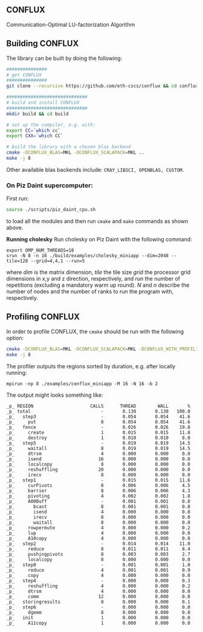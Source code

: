 ## CONFLUX
Communication-Optimal LU-factorization Algorithm

## Building CONFLUX

The library can be built by doing the following:
```bash
###############
# get CONFLUX
###############
git clone --recursive https://github.com/eth-cscs/conflux && cd conflux

##############################
# build and install CONFLUX
##############################
mkdir build && cd build

# set up the compiler, e.g. with:
export CC=`which cc`
export CXX=`which CC`

# build the library with a chosen blas backend
cmake -DCONFLUX_BLAS=MKL -DCONFLUX_SCALAPACK=MKL ..
make -j 8
```
Other available blas backends include: `CRAY_LIBSCI, OPENBLAS, CUSTOM`.

### On Piz Daint supercomputer:

First run:
```bash
source ./scripts/piz_daint_cpu.sh
```
to load all the modules and then run `cmake` and `make` commands as shown above.

**Running cholesky**
Run cholesky on Piz Daint with the following command:
```
export OMP_NUM_THREADS=18
srun -N 8 -n 16 ./build/examples/cholesky_miniapp --dim=2048 --tile=128 --grid=4,4,1 --run=5
```
where *dim* is the matrix dimension, *tile* the tile size *grid* the processor grid dimensions in x,y and z direction, respectively, and *run* the number of repetitions (excluding a mandatory warm up round). *N* and *n* describe the number of nodes and the number of ranks to run the program with, respectively.
## Profiling CONFLUX

In order to profile CONFLUX, the `cmake` should be run with the following option:
```bash
cmake -DCONFLUX_BLAS=MKL -DCONFLUX_SCALAPACK=MKL -DCONFLUX_WITH_PROFILING=ON ..
make -j 8
```
The profiler outputs the regions sorted by duration, e.g. after locally running:
```
mpirun -np 8 ./examples/conflux_miniapp -M 16 -N 16 -b 2
```
The output might looks something like:
```
_p_ REGION                     CALLS      THREAD        WALL       %
_p_ total                          -       0.130       0.130   100.0
_p_   step3                        -       0.054       0.054    41.6
_p_     put                        8       0.054       0.054    41.6
_p_   fence                        -       0.026       0.026    19.8
_p_     create                     1       0.015       0.015    11.8
_p_     destroy                    1       0.010       0.010     8.0
_p_   step5                        -       0.019       0.019    14.5
_p_     waitall                    8       0.019       0.019    14.5
_p_     dtrsm                      4       0.000       0.000     0.0
_p_     isend                     16       0.000       0.000     0.0
_p_     localcopy                  8       0.000       0.000     0.0
_p_     reshuffling               20       0.000       0.000     0.0
_p_     irecv                      8       0.000       0.000     0.0
_p_   step1                        -       0.015       0.015    11.6
_p_     curPivots                  8       0.006       0.006     4.5
_p_     barrier                    8       0.006       0.006     4.3
_p_     pivoting                   4       0.002       0.002     1.8
_p_     A00Buff                    -       0.001       0.001     0.8
_p_       bcast                    8       0.001       0.001     0.8
_p_       isend                    4       0.000       0.000     0.0
_p_       irecv                    8       0.000       0.000     0.0
_p_       waitall                  8       0.000       0.000     0.0
_p_     rowpermute                 4       0.000       0.000     0.2
_p_     lup                        4       0.000       0.000     0.0
_p_     A10copy                    4       0.000       0.000     0.0
_p_   step2                        -       0.014       0.014    11.0
_p_     reduce                     8       0.011       0.011     8.4
_p_     pushingpivots              8       0.003       0.003     2.7
_p_     localcopy                  8       0.000       0.000     0.0
_p_   step0                        -       0.001       0.001     1.0
_p_     reduce                     4       0.001       0.001     0.9
_p_     copy                       4       0.000       0.000     0.0
_p_   step4                        -       0.000       0.000     0.3
_p_     reshuffling                4       0.000       0.000     0.2
_p_     dtrsm                      4       0.000       0.000     0.0
_p_     comm                      12       0.000       0.000     0.0
_p_   storingresults               8       0.000       0.000     0.1
_p_   step6                        -       0.000       0.000     0.0
_p_     dgemm                      8       0.000       0.000     0.0
_p_   init                         1       0.000       0.000     0.0
_p_     A11copy                    1       0.000       0.000     0.0
```
